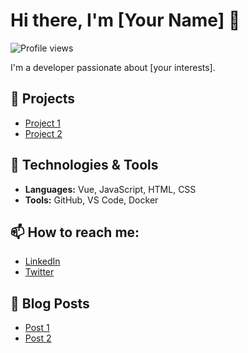 # Hi there, I'm [Your Name] 👋

![Profile views](https://gpvc.arturio.dev/silverreinart1)

I'm a developer passionate about [your interests]. 

## 🚀 Projects
- [Project 1](https://github.com/silverreinart1/project-1)
- [Project 2](https://github.com/silverreinart1/project-2)

## 🔧 Technologies & Tools
- **Languages:** Vue, JavaScript, HTML, CSS
- **Tools:** GitHub, VS Code, Docker

## 📫 How to reach me:
- [LinkedIn](https://www.linkedin.com/in/yourprofile)
- [Twitter](https://twitter.com/yourprofile)

## 📝 Blog Posts
- [Post 1](https://yourblog.com/post-1)
- [Post 2](https://yourblog.com/post-2)
